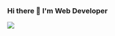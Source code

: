 ### Hi there 👋 I'm <span id="text">Web Developer</span>
<img src="https://t3.ftcdn.net/jpg/05/56/29/10/360_F_556291020_q2ieMiOCKYbtoLITrnt7qcSL1LJYyWrU.jpg" ></img>



<!--
**CodewizardN1/CodewizardN1** is a ✨ _special_ ✨ repository because its `README.md` (this file) appears on your GitHub profile.

Here are some ideas to get you started:

- 🔭 I’m currently working on ...
- 🌱 I’m currently learning ...
- 👯 I’m looking to collaborate on ...
- 🤔 I’m looking for help with ...
- 💬 Ask me about ...
- 📫 How to reach me: ...
- 😄 Pronouns: ...
- ⚡ Fun fact: ...
-->
